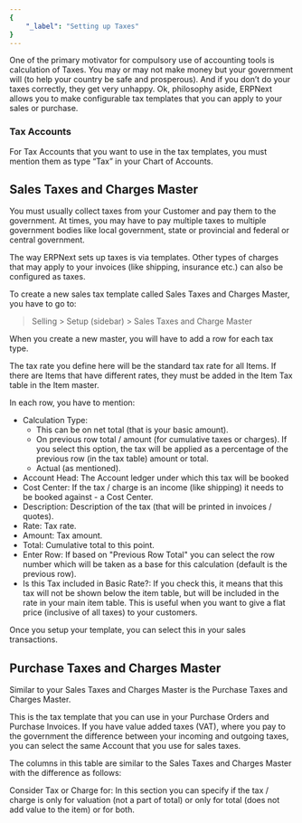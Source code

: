 ```yaml
---
{
	"_label": "Setting up Taxes"
}
---
```

One of the primary motivator for compulsory use of accounting tools is calculation of Taxes. You may or may not make money but your government will (to help your country be safe and prosperous). And if you don’t do your taxes correctly, they get very unhappy. Ok, philosophy aside, ERPNext allows you to make configurable tax templates that you can apply to your sales or purchase.

### Tax Accounts

For Tax Accounts that you want to use in the tax templates, you must mention them as type “Tax” in your Chart of Accounts.

## Sales Taxes and Charges Master

You must usually collect taxes from your Customer and pay them to the government. At times, you may have to pay multiple taxes to multiple government bodies like local government, state or provincial and federal or central government.

The way ERPNext sets up taxes is via templates. Other types of charges that may apply to your invoices (like shipping, insurance etc.) can also be configured as taxes.

To create a new sales tax template called Sales Taxes and Charges Master, you have to go to:

> Selling > Setup (sidebar) > Sales Taxes and Charge Master

When you create a new master, you will have to add a row for each tax type.

The tax rate you define here will be the standard tax rate for all Items. If there are Items that have different rates, they must be added in the Item Tax table in the Item master.

In each row, you have to mention:

- Calculation Type: 
	- This can be on net total (that is your basic amount).
	- On previous row total / amount (for cumulative taxes or charges). If you select this 	option, the tax will be applied as a percentage of the previous row (in the tax table) amount or total.
	- Actual (as mentioned).
- Account Head: The Account ledger under which this tax will be booked
- Cost Center: If the tax / charge is an income (like shipping) it needs to be booked against - a Cost Center.
- Description: Description of the tax (that will be printed in invoices / quotes).
- Rate: Tax rate.
- Amount: Tax amount.
- Total: Cumulative total to this point.
- Enter Row: If based on "Previous Row Total" you can select the row number which will be taken as a base for this calculation (default is the previous row).
- Is this Tax included in Basic Rate?: If you check this, it means that this tax will not be shown below the item table, but will be included in the rate in your main item table. This is useful when you want to give a flat price (inclusive of all taxes) to your customers.

Once you setup your template, you can select this in your sales transactions.

## Purchase Taxes and Charges Master

Similar to your Sales Taxes and Charges Master is the Purchase Taxes and Charges Master.

This is the tax template that you can use in your Purchase Orders and Purchase Invoices. If you have value added taxes (VAT), where you pay to the government the difference between your incoming and outgoing taxes, you can select the same Account that you use for sales taxes.

The columns in this table are similar to the Sales Taxes and Charges Master with the difference as follows:

Consider Tax or Charge for: In this section you can specify if the tax / charge is only for valuation (not a part of total) or only for total (does not add value to the item) or for both.
